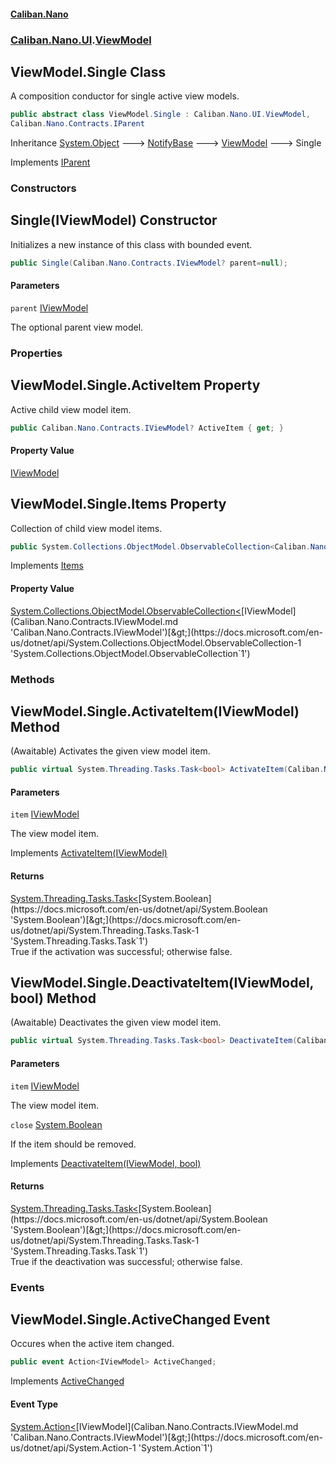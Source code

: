 #### [Caliban.Nano](index.md 'index')
### [Caliban.Nano.UI](Caliban.Nano.UI.md 'Caliban.Nano.UI').[ViewModel](Caliban.Nano.UI.ViewModel.md 'Caliban.Nano.UI.ViewModel')

## ViewModel.Single Class

A composition conductor for single active view models.

```csharp
public abstract class ViewModel.Single : Caliban.Nano.UI.ViewModel,
Caliban.Nano.Contracts.IParent
```

Inheritance [System.Object](https://docs.microsoft.com/en-us/dotnet/api/System.Object 'System.Object') &#129106; [NotifyBase](Caliban.Nano.Data.NotifyBase.md 'Caliban.Nano.Data.NotifyBase') &#129106; [ViewModel](Caliban.Nano.UI.ViewModel.md 'Caliban.Nano.UI.ViewModel') &#129106; Single

Implements [IParent](Caliban.Nano.Contracts.IParent.md 'Caliban.Nano.Contracts.IParent')
### Constructors

<a name='Caliban.Nano.UI.ViewModel.Single.Single(Caliban.Nano.Contracts.IViewModel)'></a>

## Single(IViewModel) Constructor

Initializes a new instance of this class with bounded event.

```csharp
public Single(Caliban.Nano.Contracts.IViewModel? parent=null);
```
#### Parameters

<a name='Caliban.Nano.UI.ViewModel.Single.Single(Caliban.Nano.Contracts.IViewModel).parent'></a>

`parent` [IViewModel](Caliban.Nano.Contracts.IViewModel.md 'Caliban.Nano.Contracts.IViewModel')

The optional parent view model.
### Properties

<a name='Caliban.Nano.UI.ViewModel.Single.ActiveItem'></a>

## ViewModel.Single.ActiveItem Property

Active child view model item.

```csharp
public Caliban.Nano.Contracts.IViewModel? ActiveItem { get; }
```

#### Property Value
[IViewModel](Caliban.Nano.Contracts.IViewModel.md 'Caliban.Nano.Contracts.IViewModel')

<a name='Caliban.Nano.UI.ViewModel.Single.Items'></a>

## ViewModel.Single.Items Property

Collection of child view model items.

```csharp
public System.Collections.ObjectModel.ObservableCollection<Caliban.Nano.Contracts.IViewModel> Items { get; set; }
```

Implements [Items](Caliban.Nano.Contracts.IParent.md#Caliban.Nano.Contracts.IParent.Items 'Caliban.Nano.Contracts.IParent.Items')

#### Property Value
[System.Collections.ObjectModel.ObservableCollection&lt;](https://docs.microsoft.com/en-us/dotnet/api/System.Collections.ObjectModel.ObservableCollection-1 'System.Collections.ObjectModel.ObservableCollection`1')[IViewModel](Caliban.Nano.Contracts.IViewModel.md 'Caliban.Nano.Contracts.IViewModel')[&gt;](https://docs.microsoft.com/en-us/dotnet/api/System.Collections.ObjectModel.ObservableCollection-1 'System.Collections.ObjectModel.ObservableCollection`1')
### Methods

<a name='Caliban.Nano.UI.ViewModel.Single.ActivateItem(Caliban.Nano.Contracts.IViewModel)'></a>

## ViewModel.Single.ActivateItem(IViewModel) Method

(Awaitable) Activates the given view model item.

```csharp
public virtual System.Threading.Tasks.Task<bool> ActivateItem(Caliban.Nano.Contracts.IViewModel item);
```
#### Parameters

<a name='Caliban.Nano.UI.ViewModel.Single.ActivateItem(Caliban.Nano.Contracts.IViewModel).item'></a>

`item` [IViewModel](Caliban.Nano.Contracts.IViewModel.md 'Caliban.Nano.Contracts.IViewModel')

The view model item.

Implements [ActivateItem(IViewModel)](Caliban.Nano.Contracts.IParent.md#Caliban.Nano.Contracts.IParent.ActivateItem(Caliban.Nano.Contracts.IViewModel) 'Caliban.Nano.Contracts.IParent.ActivateItem(Caliban.Nano.Contracts.IViewModel)')

#### Returns
[System.Threading.Tasks.Task&lt;](https://docs.microsoft.com/en-us/dotnet/api/System.Threading.Tasks.Task-1 'System.Threading.Tasks.Task`1')[System.Boolean](https://docs.microsoft.com/en-us/dotnet/api/System.Boolean 'System.Boolean')[&gt;](https://docs.microsoft.com/en-us/dotnet/api/System.Threading.Tasks.Task-1 'System.Threading.Tasks.Task`1')  
True if the activation was successful; otherwise false.

<a name='Caliban.Nano.UI.ViewModel.Single.DeactivateItem(Caliban.Nano.Contracts.IViewModel,bool)'></a>

## ViewModel.Single.DeactivateItem(IViewModel, bool) Method

(Awaitable) Deactivates the given view model item.

```csharp
public virtual System.Threading.Tasks.Task<bool> DeactivateItem(Caliban.Nano.Contracts.IViewModel item, bool close=false);
```
#### Parameters

<a name='Caliban.Nano.UI.ViewModel.Single.DeactivateItem(Caliban.Nano.Contracts.IViewModel,bool).item'></a>

`item` [IViewModel](Caliban.Nano.Contracts.IViewModel.md 'Caliban.Nano.Contracts.IViewModel')

The view model item.

<a name='Caliban.Nano.UI.ViewModel.Single.DeactivateItem(Caliban.Nano.Contracts.IViewModel,bool).close'></a>

`close` [System.Boolean](https://docs.microsoft.com/en-us/dotnet/api/System.Boolean 'System.Boolean')

If the item should be removed.

Implements [DeactivateItem(IViewModel, bool)](Caliban.Nano.Contracts.IParent.md#Caliban.Nano.Contracts.IParent.DeactivateItem(Caliban.Nano.Contracts.IViewModel,bool) 'Caliban.Nano.Contracts.IParent.DeactivateItem(Caliban.Nano.Contracts.IViewModel, bool)')

#### Returns
[System.Threading.Tasks.Task&lt;](https://docs.microsoft.com/en-us/dotnet/api/System.Threading.Tasks.Task-1 'System.Threading.Tasks.Task`1')[System.Boolean](https://docs.microsoft.com/en-us/dotnet/api/System.Boolean 'System.Boolean')[&gt;](https://docs.microsoft.com/en-us/dotnet/api/System.Threading.Tasks.Task-1 'System.Threading.Tasks.Task`1')  
True if the deactivation was successful; otherwise false.
### Events

<a name='Caliban.Nano.UI.ViewModel.Single.ActiveChanged'></a>

## ViewModel.Single.ActiveChanged Event

Occures when the active item changed.

```csharp
public event Action<IViewModel> ActiveChanged;
```

Implements [ActiveChanged](Caliban.Nano.Contracts.IParent.md#Caliban.Nano.Contracts.IParent.ActiveChanged 'Caliban.Nano.Contracts.IParent.ActiveChanged')

#### Event Type
[System.Action&lt;](https://docs.microsoft.com/en-us/dotnet/api/System.Action-1 'System.Action`1')[IViewModel](Caliban.Nano.Contracts.IViewModel.md 'Caliban.Nano.Contracts.IViewModel')[&gt;](https://docs.microsoft.com/en-us/dotnet/api/System.Action-1 'System.Action`1')